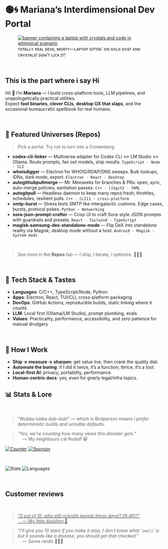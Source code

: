 # 🟢🌀 Mariana’s Interdimensional Dev Portal

<figure>
  <a href="#"><img alt="banner containing a laptop with crystals and code in whimsical scenario" src="https://github.com/user-attachments/assets/9812f290-d2b9-4779-82d4-3b8237131b8a"></a>
  <figcaption>ᴛᴏᴛᴀʟʟʏ ʀᴇᴀʟ ᴅᴇsᴋ, ᴍᴏʀᴛʏ—ʟᴀᴘᴛᴏᴘ sɪᴛᴛɪɴ’ ᴏɴ ɢᴏʟᴅ ᴅᴜsᴛ ᴀɴᴅ ᴄʀʏsᴛᴀʟs! ᴅᴏɴ’ᴛ ʟɪᴄᴋ ɪᴛ!</figcaption>
</figure>

<br>

## This is the part where i say Hi

Hi! 👋 I’m **Mariana** — I build cross-platform tools, LLM pipelines, and unapologetically practical utilities.<br>
Expect **fast binaries**, **clever CLIs**, **desktop UX that slaps**, and the occasional bureaucratic spellbook for real humans.


<br>

## 🧪 Featured Universes (Repos)

> Pick a portal. Try not to turn into a Cronenberg.

* **codex-cli-linker** — Multiverse adapter for Codex CLI ↔️ LM Studio ↔️ Ollama. Route prompts, fan out models, ship results.
  `TypeScript · Node · CLI`
* **whoisdigger** — Electron for WHOIS/RDAP/DNS sweeps. Bulk lookups, IDNs, dark mode, export.
  `Electron · React · Desktop`
* **autogithubpullmerge** — Mr. Meeseeks for branches & PRs: open, sync, auto-merge policies, sanitation passes.
  `C++ · libgit2 · YAML`
* **autogitpull** — Headless daemon to keep many repos fresh; throttles, schedules, resilient pulls.
  `C++ · CLI11 · cross-platform`
* **smtp-burst** — Stress tests SMTP like intergalactic customs. Edge cases, bursts, protocol pokes.
  `Python · Networking`
* **sora-json-prompt-crafter** — Crisp UI to craft Sora-style JSON prompts with guardrails and presets.
  `React · Tailwind · TypeScript`
* **magisk-samsung-dex-standalone-mode** — Flip DeX into standalone reality via Magisk; desktop mode without a host.
  `Android · Magisk · System mods`

<br>

> See more in the **Repos** tab — I ship, I iterate, I optimize. 🧙‍♀️✨

<br>

## 🧰 Tech Stack & Tastes

* **Languages**: C/C++, TypeScript/Node, Python
* **Apps**: Electron, React, TUI/CLI, cross-platform packaging
* **DevOps**: GitHub Actions, reproducible builds, static linking where it counts
* **LLM**: Local first (Ollama/LM Studio), prompt plumbing, evals
* **Values**: Practicality, performance, accessibility, and *zero* patience for manual drudgery

<br>

## 🧭 How I Work

* **Ship → measure → sharpen**: get value live, then crank the quality dial.
* **Automate the boring**: if I did it twice, it’s a function; thrice, it’s a tool.
* **Local-first AI**: privacy, portability, performance.
* **Human-centric docs**: yes, even for gnarly legal/infra topics.



## 📊 Stats & Lore

<br>

> “Wubba lubba dub-dub!” — which in Birdperson means *I prefer deterministic builds and sensible defaults*.

<blockquote style="line-height: 1.2;">
  <i>"Yes, we're counting how many views this disaster gets."</i>
  <br>
  &nbsp;&nbsp;&nbsp;&nbsp;— My neighbours cat Rudolf 😸
</blockquote>

[![Counter](https://komarev.com/ghpvc/?username=supermarsx&label=Disaster%20views&color=0e75b6&style=for-the-badge)](#)
[![Sponsor](https://img.shields.io/badge/sponsor-good%20stuff-%23D4639B.svg?style=for-the-badge&logo=githubsponsors&logoColor=white)](https://github.com/sponsors/supermarsx)

<br>

![Stats](https://github-readme-stats.vercel.app/api?username=supermarsx&show_icons=true&theme=ambient_gradient&locale=en&rank_icon=percentile&custom_title=GitHub%20Stats)
![Languages](https://github-readme-stats.vercel.app/api/top-langs/?username=supermarsx&layout=compact&langs_count=8&theme=dark&hide=postscript,html,rich%20text%20format,tex,c,roff,emacs%20lisp&locale=en)

<br>

## Customer reviews

<br>

<a href="https://www.youtube.com/watch?v=dQw4w9WgXcQ">
  <blockquote>
    <i>"0 out of 10, who still rickrolls people these days!? IN 4K!?"</i>
    <br>
    &nbsp;&nbsp;&nbsp;&nbsp;— My little duckling 🦆
  </blockquote>
</a>

<blockquote style="line-height: 1.2;">
  <i>"I'll give you 10 stars if you make it stop, I don't know what '<code>smali</code>' is but it sounds like a disease, you should get that checked."</i>
  <br>
  &nbsp;&nbsp;&nbsp;&nbsp;— Some rando 🧔🏽‍♂️
</blockquote>
